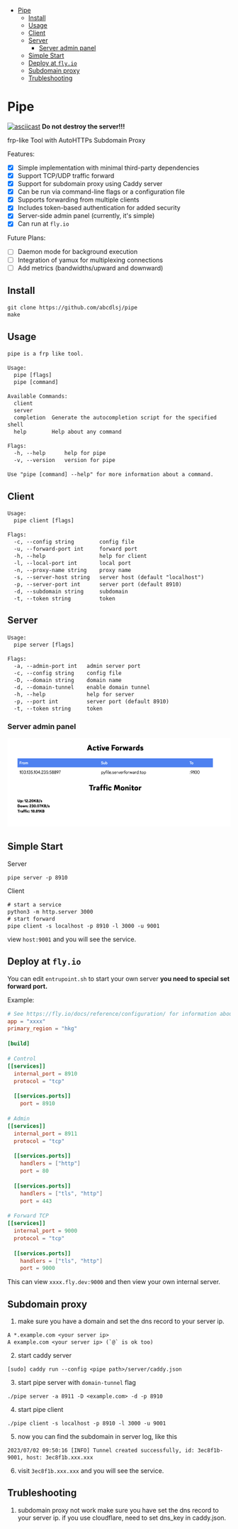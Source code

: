 <!-- TOC start (generated with https://github.com/derlin/bitdowntoc) -->

- [Pipe](#pipe)
  - [Install](#install)
  - [Usage](#usage)
  - [Client](#client)
  - [Server](#server)
    - [Server admin panel](#server-admin-panel)
  - [Simple Start](#simple-start)
  - [Deploy at `fly.io`](#deploy-at-flyio)
  - [Subdomain proxy](#subdomain-proxy)
  - [Trubleshooting](#trubleshooting)

<!-- TOC end -->

<!-- TOC --><a name="pipe"></a>
# Pipe

[![asciicast](https://asciinema.org/a/606328.svg)](https://asciinema.org/a/606328)
**Do not destroy the server!!!**

frp-like Tool with AutoHTTPs Subdomain Proxy

Features:
- [x] Simple implementation with minimal third-party dependencies
- [x] Support TCP/UDP traffic forward
- [x] Support for subdomain proxy using Caddy server
- [x] Can be run via command-line flags or a configuration file
- [x] Supports forwarding from multiple clients
- [x] Includes token-based authentication for added security
- [x] Server-side admin panel (currently, it's simple)
- [x] Can run at `fly.io`

Future Plans:

- [ ] Daemon mode for background execution
- [ ] Integration of yamux for multiplexing connections
- [ ] Add metrics (bandwidths/upward and downward)

<!-- TOC --><a name="install"></a>
## Install

```
git clone https://github.com/abcdlsj/pipe
make
```

<!-- TOC --><a name="usage"></a>
## Usage

```
pipe is a frp like tool.

Usage:
  pipe [flags]
  pipe [command]

Available Commands:
  client     
  server      
  completion  Generate the autocompletion script for the specified shell
  help        Help about any command

Flags:
  -h, --help      help for pipe
  -v, --version   version for pipe

Use "pipe [command] --help" for more information about a command.
```

<!-- TOC --><a name="client"></a>
## Client
```
Usage:
  pipe client [flags]

Flags:
  -c, --config string        config file
  -u, --forward-port int     forward port
  -h, --help                 help for client
  -l, --local-port int       local port
  -n, --proxy-name string    proxy name
  -s, --server-host string   server host (default "localhost")
  -p, --server-port int      server port (default 8910)
  -d, --subdomain string     subdomain
  -t, --token string         token
```

<!-- TOC --><a name="server"></a>
## Server 
```
Usage:
  pipe server [flags]

Flags:
  -a, --admin-port int   admin server port
  -c, --config string    config file
  -D, --domain string    domain name
  -d, --domain-tunnel    enable domain tunnel
  -h, --help             help for server
  -p, --port int         server port (default 8910)
  -t, --token string     token
```

<!-- TOC --><a name="server-admin-panel"></a>
### Server admin panel

![admin panel](screenshot-server-admin.png)

<!-- TOC --><a name="simple-start"></a>
## Simple Start

Server
```
pipe server -p 8910
```

Client
```
# start a service
python3 -m http.server 3000
# start forward
pipe client -s localhost -p 8910 -l 3000 -u 9001
```

view `host:9001` and you will see the service.

<!-- TOC --><a name="deploy-at-flyio"></a>
## Deploy at `fly.io`

You can edit `entrupoint.sh` to start your own server **you need to special set forward port.**

Example:
```toml
# See https://fly.io/docs/reference/configuration/ for information about how to use this file.
app = "xxxx"
primary_region = "hkg"

[build]

# Control
[[services]]
  internal_port = 8910
  protocol = "tcp"

  [[services.ports]]
    port = 8910
  
# Admin
[[services]]
  internal_port = 8911
  protocol = "tcp"

  [[services.ports]]
    handlers = ["http"]
    port = 80

  [[services.ports]]
    handlers = ["tls", "http"]
    port = 443

# Forward TCP
[[services]]
  internal_port = 9000
  protocol = "tcp"

  [[services.ports]]
    handlers = ["tls", "http"]
    port = 9000
```
This can view `xxxx.fly.dev:9000` and then view your own internal server.

<!-- TOC --><a name="subdomain-proxy"></a>
## Subdomain proxy

1. make sure you have a domain and set the dns record to your server ip.

```
A *.example.com <your server ip>
A example.com <your server ip> (`@` is ok too)
```

2. start caddy server
```
[sudo] caddy run --config <pipe path>/server/caddy.json
```

3. start pipe server with `domain-tunnel` flag
```
./pipe server -a 8911 -D <example.com> -d -p 8910
``` 

4. start pipe client
```
./pipe client -s localhost -p 8910 -l 3000 -u 9001
```

5. now you can find the subdomain in server log, like this
```
2023/07/02 09:50:16 [INFO] Tunnel created successfully, id: 3ec8f1b-9001, host: 3ec8f1b.xxx.xxx
```

6. visit `3ec8f1b.xxx.xxx` and you will see the service.


<!-- TOC --><a name="trubleshooting"></a>
## Trubleshooting

1. subdomain proxy not work
make sure you have set the dns record to your server ip. 
if you use cloudflare, need to set dns_key in caddy.json.